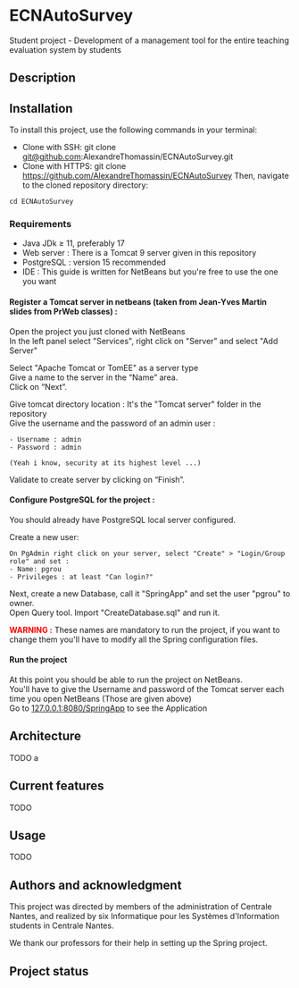# ECNAutoSurvey

Student project - Development of a management tool for the entire teaching evaluation system by students

## Description



## Installation
To install this project, use the following commands in your terminal:
- Clone with SSH:
  git clone git@github.com:AlexandreThomassin/ECNAutoSurvey.git
- Clone with HTTPS:
  git clone https://github.com/AlexandreThomassin/ECNAutoSurvey
Then, navigate to the cloned repository directory:
```
cd ECNAutoSurvey
```

### Requirements
- Java JDk $\ge$ 11, preferably 17
- Web server : There is a Tomcat 9 server given in this repository
- PostgreSQL : version 15 recommended
- IDE : This guide is written for NetBeans but you're free to use the one you want

#### Register a Tomcat server in netbeans (taken from Jean-Yves Martin slides from PrWeb classes) :
Open the project you just cloned with NetBeans  
In the left panel select "Services", right click on "Server" and select "Add Server"

Select "Apache Tomcat or TomEE" as a server type  
Give a name to the server in the “Name” area.  
Click on “Next”.  

Give tomcat directory location : It's the "Tomcat server" folder in the repository  
Give the username and the password of an admin user :
```
- Username : admin
- Password : admin  

(Yeah i know, security at its highest level ...)
```

Validate to create server by clicking on “Finish”.

#### Configure PostgreSQL for the project :
You should already have PostgreSQL local server configured.

Create a new user:  
```
On PgAdmin right click on your server, select "Create" > "Login/Group role" and set :
- Name: pgrou
- Privileges : at least "Can login?"  
```

Next, create a new Database, call it "SpringApp" and set the user "pgrou" to owner.  
Open Query tool. Import "CreateDatabase.sql" and run it.

<span style="color:red; font-weight:bold"> WARNING :</span> These names are mandatory to run the project, if you want to change them you'll have to modify all the Spring configuration files.

#### Run the project
At this point you should be able to run the project on NetBeans.  
You'll have to give the Username and password of the Tomcat server each time you open NetBeans (Those are given above)  
Go to [127.0.0.1:8080/SpringApp](127.0.0.1:8080/SpringApp) to see the Application




## Architecture
TODO a

## Current features
TODO

## Usage 
TODO

## Authors and acknowledgment
This project was directed by members of the administration of Centrale Nantes, and realized by six Informatique pour les Systèmes d'Information students in Centrale Nantes.

We thank our professors for their help in setting up the Spring project.

## Project status
